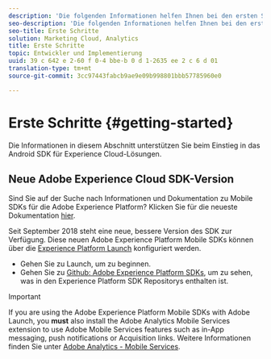 ```yaml
---
description: 'Die folgenden Informationen helfen Ihnen bei den ersten Schritten mit dem Android-SDK für Experience Cloud-Lösungen '
seo-description: 'Die folgenden Informationen helfen Ihnen bei den ersten Schritten mit dem Android-SDK für Experience Cloud-Lösungen '
seo-title: Erste Schritte
solution: Marketing Cloud, Analytics
title: Erste Schritte
topic: Entwickler und Implementierung
uuid: 39 c 642 e 2-60 f 0-4 bbe-b 0 d 1-2635 ee 2 c 6 d 01
translation-type: tm+mt
source-git-commit: 3cc97443fabcb9ae9e09b998801bbb57785960e0

---
```



# Erste Schritte {#getting-started}

Die Informationen in diesem Abschnitt unterstützen Sie beim Einstieg in das Android SDK für Experience Cloud-Lösungen.

## Neue Adobe Experience Cloud SDK-Version

Sind Sie auf der Suche nach Informationen und Dokumentation zu Mobile SDKs für die Adobe Experience Platform? Klicken Sie für die neueste Dokumentation [hier](https://aep-sdks.gitbook.io/docs/).

Seit September 2018 steht eine neue, bessere Version des SDK zur Verfügung. Diese neuen Adobe Experience Platform Mobile SDKs können über die [Experience Platform Launch](https://www.adobe.com/experience-platform/launch.html) konfiguriert werden.

* Gehen Sie zu Launch, um zu beginnen.
* Gehen Sie zu [Github: Adobe Experience Platform SDKs](https://github.com/Adobe-Marketing-Cloud/acp-sdks), um zu sehen, was in den Experience Platform SDK Repositorys enthalten ist.

>[!IMPORTANT]
>
> If you are using the Adobe Experience Platform Mobile SDKs with Adobe Launch, you **must** also install the Adobe Analytics Mobile Services extension to use Adobe Mobile Services features such as in-App messaging, push notifications or Acquisition links. Weitere Informationen finden Sie unter [Adobe Analytics - Mobile Services](https://aep-sdks.gitbook.io/docs/using-mobile-extensions/adobe-analytics-mobile-services).
